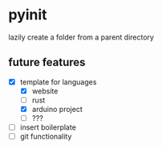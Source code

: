 # pyinit
lazily create a folder from a parent directory

## future features
- [x] template for languages
  - [x] website
  - [ ] rust
  - [x] arduino project
  - [ ] ???
- [ ] insert boilerplate
- [ ] git functionality
